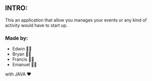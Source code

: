 ## INTRO:
This an application that allow you manages your events or any kind of activity would have to start up.
### Made by:

- Edwin 🐱‍👤
- Bryan 🐱‍🚀
- Francis 🐱‍🏍
- Emanuel 🐱‍💻

with JAVA ❤

